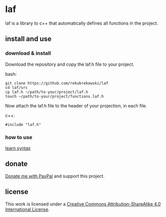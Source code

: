 # laf

laf is a library to c++ that automatically defines all functions in the project.

## install and use

### download & install
Download the repository and copy the laf.h file to your project.

bash:
```[bash]
git clone https://github.com/rekubrekowski/laf
cd laf/src
cp laf.h ~/path/to-your/project/laf.h
touch ~/path/to-your/project/functions.laf.h
```

Now attach the laf.h file to the header of your projection, in each file. 

c++:
```[cpp]
#include "laf.h"
```

### how to use
[learn syntax](https://github.com/rekubrekowski/laf/blob/master/syntax.md)

## donate

[Donate me with PayPal](https://www.paypal.me/jakubReq) and support this project.

## license

This work is licensed under a [Creative Commons Attribution-ShareAlike 4.0 International License](http://creativecommons.org/licenses/by-sa/4.0/).